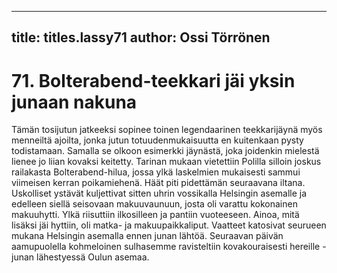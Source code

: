 
---

title: titles.lassy71
author: Ossi Törrönen
---


    
# 71. Bolterabend-teekkari jäi yksin junaan nakuna

Tämän tosijutun jatkeeksi sopinee toinen legendaarinen teekkarijäynä myös menneiltä ajoilta, jonka 
jutun totuudenmukaisuutta en kuitenkaan pysty todistamaan. Samalla se olkoon esimerkki jäynästä, 
joka joidenkin mielestä lienee jo liian kovaksi keitetty. Tarinan mukaan vietettiin Polilla silloin joskus 
railakasta Bolterabend-hilua, jossa ylkä laskelmien mukaisesti sammui viimeisen kerran poikamiehenä. 
Häät piti pidettämän seuraavana iltana. Uskolliset ystävät kuljettivat sitten uhrin vossikalla Helsingin 
asemalle ja edelleen siellä seisovaan makuuvaunuun, josta oli varattu kokonainen makuuhytti. Ylkä 
riisuttiin ilkosilleen ja pantiin vuoteeseen. Ainoa, mitä lisäksi jäi hyttiin, oli matka- ja 
makuupaikkaliput. Vaatteet katosivat seurueen mukana Helsingin asemalla ennen junan lähtöä. 
Seuraavan päivän aamupuolella kohmeloinen sulhasemme ravisteltiin kovakouraisesti hereille - junan 
lähestyessä Oulun asemaa.

